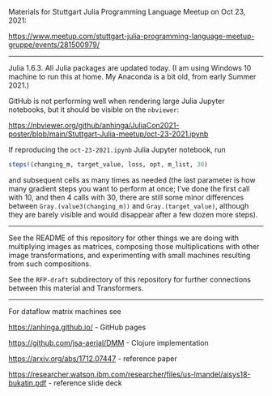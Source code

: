Materials for Stuttgart Julia Programming Language Meetup on Oct 23, 2021:

https://www.meetup.com/stuttgart-julia-programming-language-meetup-gruppe/events/281500979/

---

Julia 1.6.3. All Julia packages are updated today. (I am using Windows 10 machine to run this at home. My Anaconda is a bit old, from early Summer 2021.)

GitHub is not performing well when rendering large Julia Jupyter notebooks, but it should be visible on the `nbviewer`:

https://nbviewer.org/github/anhinga/JuliaCon2021-poster/blob/main/Stuttgart-Julia-meetup/oct-23-2021.ipynb

If reproducing the `oct-23-2021.ipynb` Julia Jupyter notebook, run

```julia
steps!(changing_m, target_value, loss, opt, m_list, 30)
```

and subsequent cells as many times as needed (the last parameter is how many gradient steps you want to perform at once;
I've done the first call with 10, and then 4 calls with 30, there are still some minor differences between `Gray.(value3(changing_m))`
and `Gray.(target_value)`, although they are barely visible and would disappear after a few dozen more steps).

---

See the README of this repository for other things we are doing with multiplying images as matrices, composing those
multiplications with other image transformations, and experimenting with small machines resulting from such compositions.

See the `RFP-draft` subdirectory of this repository for further connections between this material and Transformers.

---

For dataflow matrix machines see

https://anhinga.github.io/ - GitHub pages

https://github.com/jsa-aerial/DMM - Clojure implementation

https://arxiv.org/abs/1712.07447 - reference paper

https://researcher.watson.ibm.com/researcher/files/us-lmandel/aisys18-bukatin.pdf - reference slide deck
